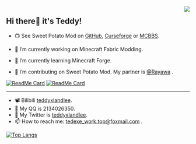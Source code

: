 <img align="right" src="https://github-readme-stats.vercel.app/api?username=teddyxlandlee&show_icons=true&theme=graywhite&count_private=true" /> 

## Hi there👋 it's Teddy! 

- :tv: See Sweet Potato Mod on [GitHub](https://github.com/Featurehouse/sweet_potato-release), [Curseforge](https://www.curseforge.com/minecraft/mc-mods/sweet-potato) or [MCBBS](https://www.mcbbs.net/thread-1132119-1-1.html).

- 🔭 I’m currently working on Minecraft Fabric Modding.
- 🌱 I’m currently learning Minecraft Forge.
- 👯 I’m contributing on Sweet Potato Mod. My partner is [@Rayawa](https://github.com/Rayawa) .

[![ReadMe Card](https://github-readme-stats.vercel.app/api/pin/?username=Featurehouse&repo=sweet_potato-release&theme=graywhite)](https://github.com/anuraghazra/github-readme-stats)
[![ReadMe Card](https://github-readme-stats.vercel.app/api/pin/?username=Featurehouse&repo=sweet_potato-source&theme=graywhite)](https://github.com/anuraghazra/github-readme-stats)

--------------------------------

- :film_projector: Bilibili [teddyxlandlee](https://space.bilibili.com/578744436).
- 💬 My QQ is 2134026350.
- 💬 My Twitter is [teddyxlandlee](https://twitter.com/teddyxlandlee).
- 📫 How to reach me: tedexe_work.top@foxmail.com .



[![Top Langs](https://github-readme-stats.vercel.app/api/top-langs/?username=teddyxlandlee&layout=compact)](https://github.com/anuraghazra/github-readme-stats)

